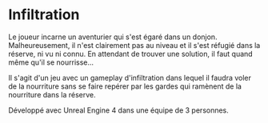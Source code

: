 # Infiltration

Le joueur incarne un aventurier qui s'est égaré dans un donjon. Malheureusement, il n'est clairement pas au niveau et il s'est réfugié dans la réserve, ni vu ni connu. En attendant de trouver une solution, il faut quand même qu'il se nourrisse... 

Il s'agit d'un jeu avec un gameplay d'infiltration dans lequel il faudra voler de la nourriture sans se faire repérer par les gardes qui ramènent de la nourriture dans la réserve.

Développé avec Unreal Engine 4 dans une équipe de 3 personnes.
